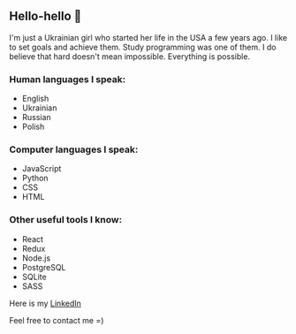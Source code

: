 ## Hello-hello 👋

I'm just a Ukrainian girl who started her life in the USA a few years ago. I like to set goals and achieve them. Study programming was one of them. 
I do believe that hard doesn't mean impossible. Everything is possible.

### Human languages I speak:
- English
- Ukrainian
- Russian
- Polish

### Computer languages I speak:
- JavaScript
- Python
- CSS
- HTML

### Other useful tools I know:
- React
- Redux
- Node.js
- PostgreSQL
- SQLite
- SASS

Here is my [LinkedIn](https://www.linkedin.com/in/oksana-kril/) 

Feel free to contact me =)

<!--
**OksanaK24/OksanaK24** is a ✨ _special_ ✨ repository because its `README.md` (this file) appears on your GitHub profile.

Here are some ideas to get you started:

- 🔭 I’m currently working on ...
- 🌱 I’m currently learning ...
- 👯 I’m looking to collaborate on ...
- 🤔 I’m looking for help with ...
- 💬 Ask me about ...
- 📫 How to reach me: ...
- 😄 Pronouns: ...
- ⚡ Fun fact: ...
-->
